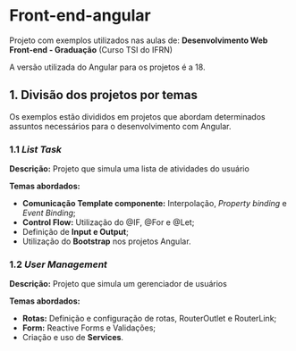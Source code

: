 # Front-end-angular

Projeto com exemplos utilizados nas aulas de: **Desenvolvimento Web Front-end - Graduação** (Curso TSI do IFRN)

A versão utilizada do Angular para os projetos é a 18.

## 1. Divisão dos projetos por temas
Os exemplos estão divididos em projetos que abordam determinados assuntos necessários para o desenvolvimento com Angular.

### 1.1 *List Task*
**Descrição:** Projeto que simula uma lista de atividades do usuário

**Temas abordados:**
+ **Comunicação Template componente:** Interpolação, *Property binding* e *Event Binding*;
+ **Control Flow:** Utilização do @IF, @For e @Let;
+ Definição de **Input e Output**;
+ Utilização do **Bootstrap** nos projetos Angular.

### 1.2 *User Management*
**Descrição:** Projeto que simula um gerenciador de usuários

**Temas abordados:**
+ **Rotas:** Definição e configuração de rotas, RouterOutlet e RouterLink;
+ **Form:** Reactive Forms e Validações;
+ Criação e uso de **Services**.